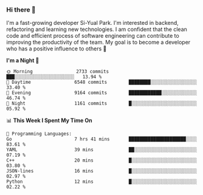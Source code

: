 ### Hi there 👋


I'm a fast-growing developer Si-Yual Park. I'm interested in backend, refactoring and learning new technologies. I am confident that the clean code and efficient process of software engineering can contribute to improving the productivity of the team. My goal is to become a developer who has a positive influence to others 🔭

<!--START_SECTION:waka-->
**I'm a Night 🦉** 

```text
🌞 Morning                2733 commits        ███░░░░░░░░░░░░░░░░░░░░░░   13.94 % 
🌆 Daytime                6548 commits        ████████░░░░░░░░░░░░░░░░░   33.40 % 
🌃 Evening                9164 commits        ████████████░░░░░░░░░░░░░   46.74 % 
🌙 Night                  1161 commits        █░░░░░░░░░░░░░░░░░░░░░░░░   05.92 % 
```


📊 **This Week I Spent My Time On** 

```text
💬 Programming Languages: 
Go                       7 hrs 41 mins       █████████████████████░░░░   83.61 % 
YAML                     39 mins             ██░░░░░░░░░░░░░░░░░░░░░░░   07.19 % 
C++                      20 mins             █░░░░░░░░░░░░░░░░░░░░░░░░   03.80 % 
JSON-lines               16 mins             █░░░░░░░░░░░░░░░░░░░░░░░░   02.97 % 
Python                   12 mins             █░░░░░░░░░░░░░░░░░░░░░░░░   02.22 % 
```


<!--END_SECTION:waka-->
